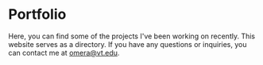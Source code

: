 # Portfolio

Here, you can find some of the projects I've been working on recently. This website serves as a directory. If you have any questions or inquiries, you can contact me at omera@vt.edu.

